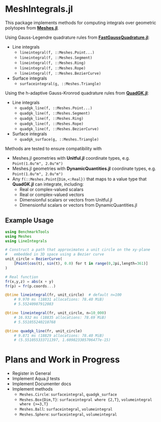 # MeshIntegrals.jl

This package implements methods for computing integrals over geometric polytopes
from [**Meshes.jl**](https://github.com/JuliaGeometry/Meshes.jl).

Using Gauss-Legendre quadrature rules from [**FastGaussQuadrature.jl**](https://github.com/JuliaApproximation/FastGaussQuadrature.jl):
- Line integrals
    - `lineintegral(f, ::Meshes.Point...)`
    - `lineintegral(f, ::Meshes.Segment)`
    - `lineintegral(f, ::Meshes.Ring)`
    - `lineintegral(f, ::Meshes.Rope)`
    - `lineintegral(f, ::Meshes.BezierCurve)`
- Surface integrals
    - `surfaceintegral(g, ::Meshes.Triangle)`

Using the h-adaptive Gauss-Kronrod quadrature rules from [**QuadGK.jl**](https://github.com/JuliaMath/QuadGK.jl):
- Line integrals
    - `quadgk_line(f, ::Meshes.Point...)`
    - `quadgk_line(f, ::Meshes.Segment)`
    - `quadgk_line(f, ::Meshes.Ring)`
    - `quadgk_line(f, ::Meshes.Rope)`
    - `quadgk_line(f, ::Meshes.BezierCurve)`
- Surface integrals
    - `quadgk_surface(g, ::Meshes.Triangle)`

Methods are tested to ensure compatibility with
- Meshes.jl geometries with **Unitful.jl** coordinate types, e.g. `Point(1.0u"m", 2.0u"m")`
- Meshes.jl geometries with **DynamicQuantities.jl** coordinate types, e.g. `Point(1.0u"m", 2.0u"m")`
- Any `f(::Meshes.Point{Dim,<:Real})` that maps to a value type that **QuadGK.jl** can integrate, including:
    - Real or complex-valued scalars
    - Real or complex-valued vectors
    - Dimensionful scalars or vectors from Unitful.jl
    - Dimensionful scalars or vectors from DynamicQuantities.jl

## Example Usage

```julia
using BenchmarkTools
using Meshes
using LineIntegrals

# Construct a path that approximates a unit circle on the xy-plane
#   embedded in 3D space using a Bezier curve
unit_circle = BezierCurve(
    [Point(cos(t), sin(t), 0.0) for t in range(0,2pi,length=361)]
)

# Real function
fr(x,y,z) = abs(x + y)
fr(p) = fr(p.coords...)

@btime lineintegral(fr, unit_circle)  # default n=100
    # 9.970 ms (18831 allocations: 78.40 MiB)
    # 5.55240987912083

@btime lineintegral(fr, unit_circle, n=10_000)
    # 16.932 ms (18835 allocations: 78.69 MiB)
    # 5.551055240210768

@btime quadgk_line(fr, unit_circle)
    # 9.871 ms (18829 allocations: 78.40 MiB)
    # (5.551055333711397, 1.609823385706477e-15)
```

# Plans and Work in Progress

- Register in General
- Implement Aqua.jl tests
- Implement Documenter docs
- Implement methods
    - `Meshes.Circle`: `surfaceintegral`, `quadgk_surface`
    - `Meshes.Box{Dim,T}`: `surfaceintegral where {2,T}`, `volumeintegral where {>=3,T}`
    - `Meshes.Ball`: `surfaceintegral`, `volumeintegral`
    - `Meshes.Sphere`: `surfaceintegral`, `volumeintegral`